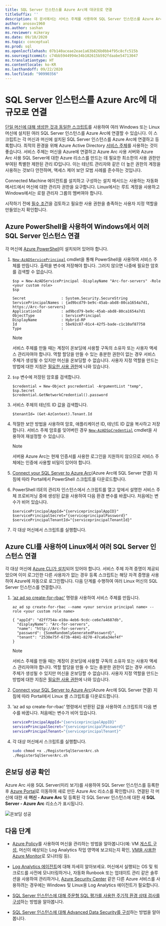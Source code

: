 ```yaml
---
title: SQL Server 인스턴스를 Azure Arc에 대규모로 연결
titleSuffix: ''
description: 이 문서에서는 서비스 주체를 사용하여 SQL Server 인스턴스를 Azure Arc 사용 SQL Server(미리 보기)로 연결하는 방법을 알아봅니다.
author: anosov1960
ms.author: sashan
ms.reviewer: mikeray
ms.date: 09/10/2020
ms.topic: conceptual
ms.prod: sql
ms.openlocfilehash: 07b140aceae2eae1a63b826b0bb4f95c8cfc515b
ms.sourcegitcommit: c74bb5944994e34b102615b592fdaabe54713047
ms.translationtype: HT
ms.contentlocale: ko-KR
ms.lasthandoff: 09/22/2020
ms.locfileid: "90990356"
---
```

# <a name="connect-sql-server-instances-to-azure-arc-at-scale"></a>SQL Server 인스턴스를 Azure Arc에 대규모로 연결

[단일 머신에 대해 생성한 것과 동일한 스크립트](connect.md)를 사용하여 여러 Windows 또는 Linux 머신에 설치된 여러 SQL Server 인스턴스를 Azure Arc에 연결할 수 있습니다. 이 스크립트는 각 머신과 머신에 설치된 SQL Server 인스턴스를 Azure Arc에 연결하고 등록합니다. 최적의 환경을 위해 Azure Active Directory [서비스 주체](https://docs.microsoft.com/azure/active-directory/develop/app-objects-and-service-principals)를 사용하는 것이 좋습니다. 서비스 주체는 머신을 Azure에 연결하고 Azure Arc 사용 서버와 Azure Arc 사용 SQL Server에 대한 Azure 리소스를 만드는 데 필요한 최소한의 사용 권한만 부여된 특별한 제한된 관리 ID입니다. 이는 테넌트 관리자와 같은 더 높은 권한의 계정을 사용하는 것보다 안전하며, 액세스 제어 보안 모범 사례를 준수하는 것입니다.  

Connected Machine 에이전트를 설치하고 구성하는 설치 메서드는 사용하는 자동화 메서드에서 머신에 대한 관리자 권한을 요구합니다. Linux에서는 루트 계정을 사용하고 Windows에서는 로컬 관리자 그룹의 멤버여야 합니다.

시작하기 전에 [필수 조건](overview.md#prerequisites)을 검토하고 필요한 사용 권한을 충족하는 사용자 지정 역할을 만들었는지 확인합니다.

## <a name="connecting-multiple-sql-server-instances-on-windows-using-azure-powershell"></a>Azure PowerShell을 사용하여 Windows에서 여러 SQL Server 인스턴스 연결

각 머신에 [Azure PowerShell](/powershell/azure/install-az-ps)이 설치되어 있어야 합니다.

1. [`New-AzADServicePrincipal`](/powershell/module/az.resources/new-azadserviceprincipal) cmdlet을 통해 PowerShell을 사용하여 서비스 주체를 만듭니다. 출력을 변수에 저장해야 합니다. 그러지 않으면 나중에 필요한 암호를 검색할 수 없습니다.

    ```azurepowershell-interactive
    $sp = New-AzADServicePrincipal -DisplayName "Arc-for-servers" -Role <your custom role>
    $sp
    ```

    ```output
    Secret                : System.Security.SecureString
    ServicePrincipalNames : {ad9bcd79-be9c-45ab-abd8-80ca1654a7d1, https://Arc-for-servers}
    ApplicationId         : ad9bcd79-be9c-45ab-abd8-80ca1654a7d1
    ObjectType            : ServicePrincipal
    DisplayName           : Hybrid-RP
    Id                    : 5be92c87-01c4-42f5-bade-c1c10af87758
    Type                  :
    ```

   > [!NOTE]
   > 서비스 주체를 만들 때는 계정이 온보딩에 사용할 구독의 소유자 또는 사용자 액세스 관리자여야 합니다. 역할 할당을 만들 수 있는 충분한 권한이 없는 경우 서비스 주체가 생성될 수 있지만 머신을 온보딩할 수 없습니다. 사용자 지정 역할을 만드는 방법에 대한 지침은 [필요한 사용 권한](overview.md#required-permissions)에 나와 있습니다.

2. `$sp` 변수에 저장된 암호를 검색합니다.

   ```azurepowershell-interactive
   $credential = New-Object pscredential -ArgumentList "temp", $sp.Secret
   $credential.GetNetworkCredential().password
   ```
3. 서비스 주체의 테넌트 ID 값을 검색합니다.
 
   ```azurepowershell-interactive
   $tenantId= (Get-AzContext).Tenant.Id
   ```
4. 적절한 보안 방법을 사용하여 암호, 애플리케이션 ID, 테넌트 ID 값을 복사하고 저장합니다. 서비스 주체 암호를 잊어버린 경우 [`New-AzADSpCredential`](/powershell/module/azurerm.resources/new-azurermadspcredential) cmdlet을 사용하여 재설정할 수 있습니다.

   > [!NOTE]
   > 서버용 Azure Arc는 현재 인증서를 사용한 로그인을 지원하지 않으므로 서비스 주체에는 인증에 사용할 비밀이 있어야 합니다.

5. [Connect your SQL Server to Azure Arc](connect.md)(Azure Arc에 SQL Server 연결) 지침에 따라 Portal에서 PowerShell 스크립트를 다운로드합니다.

6. PowerShell ISE의 관리자 인스턴스에서 스크립트를 열고 앞에서 설명한 서비스 주체 프로비저닝 중에 생성된 값을 사용하여 다음 환경 변수를 바꿉니다. 처음에는 변수가 비어 있습니다.

   ```azurepowershell-interactive
   $servicePrincipalAppId="{serviceprincipalAppID}"
   $servicePrincipalSecret="{serviceprincipalPassword}"
   $servicePrincipalTenantId="{serviceprincipalTenantId}"
   ```

7. 각 대상 머신에서 스크립트를 실행합니다.

## <a name="connecting-multiple-sql-server-instances-on-linux-using-azure-cli"></a>Azure CLI를 사용하여 Linux에서 여러 SQL Server 인스턴스 연결

각 대상 머신에 [Azure CLI가 설치](/cli/azure/install-azure-cli)되어 있어야 합니다. 서비스 주체 자격 증명이 제공되었으며 이미 로그인한 다른 사용자가 없는 경우 등록 스크립트는 해당 자격 증명을 사용하여 Azure에 자동으로 로그인합니다. 다음 단계를 수행하여 여러 Linux 머신의 SQL Server 인스턴스를 연결합니다.

1. [‘az ad sp create-for-rbac’](/cli/azure/ad/sp.md#az_ad_sp_create_for_rbac) 명령을 사용하여 서비스 주체를 만듭니다. 

   ```azurecli-interactive
   az ad sp create-for-rbac --name <your service principal name> --role <your custom role name>    
   ```

   ```output
   { "appId": "d2ff754a-e10a-4eb6-9cdc-ce6e7a4687db",
     "displayName": "Arc-for-servers",
     "name": "http://Arc-for-servers",
     "password": {SomeRandomlyGeneratedPassword}",
     "tenant": "2530e75f-673b-4841-8270-47ca6a34ef4f"
   }
   ```

   > [!NOTE]
   > 서비스 주체를 만들 때는 계정이 온보딩에 사용할 구독의 소유자 또는 사용자 액세스 관리자여야 합니다. 역할 할당을 만들 수 있는 충분한 권한이 없는 경우 서비스 주체가 생성될 수 있지만 머신을 온보딩할 수 없습니다. 사용자 지정 역할을 만드는 방법에 대한 지침은 [필요한 사용 권한](overview.md#required-permissions)에 나와 있습니다.

2. [Connect your SQL Server to Azure Arc](connect.md)(Azure Arc에 SQL Server 연결) 지침에 따라 Portal에서 Linux 셸 스크립트를 다운로드합니다.

3. ‘az ad sp create-for-rbac’ 명령에서 반환된 값을 사용하여 스크립트의 다음 변수를 바꿉니다. 처음에는 변수가 비어 있습니다.

   ```bash
   servicePrincipalAppId="{serviceprincipalAppID}"
   servicePrincipalSecret="{serviceprincipalPassword}"
   servicePrincipalTenant="{serviceprincipalTenant}"
   ```

3. 각 대상 머신에서 스크립트를 실행합니다.
 
   ```bash
   sudo chmod +x ./RegisterSqlServerArc.sh
   ./RegisterSqlServerArc.sh
   ```

## <a name="validate-successful-onboarding"></a>온보딩 성공 확인

Azure Arc 사용 SQL Server(미리 보기)를 사용하여 SQL Server 인스턴스를 등록한 후 [Azure Portal](https://aka.ms/azureportal)로 이동하여 새로 만든 Azure Arc 리소스를 확인합니다. 연결된 각 머신에 대한 새 __머신 - Azure Arc__ 및 등록된 각 SQL Server 인스턴스에 대한 새 __SQL Server - Azure Arc__ 리소스가 표시됩니다. 

![온보딩 성공](./media/join-at-scale/successful-onboard.png)

## <a name="next-steps"></a>다음 단계

- [Azure Policy](/azure/governance/policy/overview)를 사용하여 머신을 관리하는 방법을 알아봅니다(예: VM [게스트 구성](/azure/governance/policy/concepts/guest-configuration), 머신이 예상되는 Log Analytics 작업 영역에 보고되는지 확인, [VM을 사용한 Azure Monitor](/azure/azure-monitor/insights/vminsights-enable-policy)로 모니터링 등).

- [Log Analytics 에이전트](/azure/azure-monitor/platform/log-analytics-agent)에 대해 자세히 알아보세요. 머신에서 실행되는 OS 및 워크로드를 사전에 모니터링하거나, 자동화 Runbook 또는 업데이트 관리 같은 솔루션을 사용하여 관리하거나, [Azure Security Center](/azure/security-center/security-center-intro) 같은 다른 Azure 서비스를 사용하려는 경우에는 Windows 및 Linux용 Log Analytics 에이전트가 필요합니다.

- [SQL Server 인스턴스에 대해 주문형 SQL 평가를 사용한 주기적 환경 상태 검사를 구성](assess.md)하는 방법을 알아봅니다.

- [SQL Server 인스턴스에 대해 Advanced Data Security를 구성](configure-advanced-data-security.md)하는 방법을 알아봅니다.
